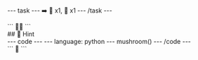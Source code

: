 --- task ---
➡️ 🦡 x1, 🍄 x1
--- /task ---

<div class="c-project-output">
```
🦡🍄
```
</div>


<div class="c-project-callout c-project-callout--tip">
## 👀 Hint

<div class="c-project-code">
--- code ---
---
language: python
---
mushroom()
--- /code ---
</div>

<div class="c-project-output" style="bgcolor:white">
```
🍄
```
</div>

</div>



